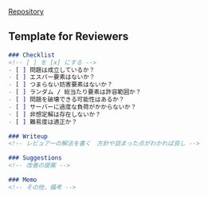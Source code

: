 [Repository](https://github.com/KosenXmasCTF/begineers_shell)

<!-- なにか言いたいことがあれば -->

## Template for Reviewers
```md
### Checklist
<!-- [ ] を [x] にする -->
- [ ] 問題は成立しているか？
- [ ] エスパー要素はないか？
- [ ] つまらない妨害要素はないか？
- [ ] ランダム / 総当たり要素は許容範囲か？
- [ ] 問題を破壊できる可能性はあるか？
- [ ] サーバーに過度な負荷がかからないか？
- [ ] 非想定解は存在しないか？
- [ ] 難易度は適正か？

### Writeup
<!-- レビュアーの解法を書く　方針や詰まった点がわかれば良し -->

### Suggestions
<!-- 改善の提案 -->

### Memo
<!-- その他，備考 -->
```

